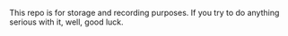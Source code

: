 This repo is for storage and recording purposes.
If you try to do anything serious with it, well, good luck.
